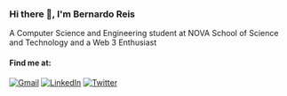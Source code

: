 ### Hi there 👋, I'm Bernardo Reis

A Computer Science and Engineering student at NOVA School of Science and Technology and a Web 3 Enthusiast

#### Find me at: 

[![Gmail](https://img.shields.io/badge/Gmail-D14836?style=for-the-badge&logo=gmail&logoColor=white)](mailto:bma.reis@campus.fct.unl.pt)
[![LinkedIn](https://img.shields.io/badge/LinkedIn-0077B5?style=for-the-badge&logo=linkedin&logoColor=white)](https://www.linkedin.com/in/bernardo-reis01/)
[![Twitter](https://img.shields.io/badge/Twitter-1DA1F2?style=for-the-badge&logo=twitter&logoColor=white)](https://twitter.com/0xbmreis)

